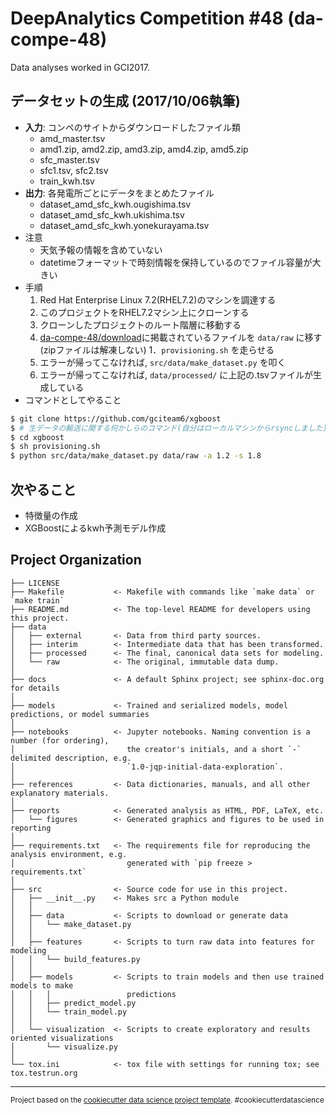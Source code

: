 DeepAnalytics Competition #48 (da-compe-48)
==============================

Data analyses worked in GCI2017.

## データセットの生成 (2017/10/06執筆)
+ __入力__: コンペのサイトからダウンロードしたファイル類
    - amd_master.tsv
    - amd1.zip, amd2.zip, amd3.zip, amd4.zip, amd5.zip
    - sfc_master.tsv
    - sfc1.tsv, sfc2.tsv
    - train_kwh.tsv
+ __出力__: 各発電所ごとにデータをまとめたファイル
    - dataset_amd_sfc_kwh.ougishima.tsv
    - dataset_amd_sfc_kwh.ukishima.tsv
    - dataset_amd_sfc_kwh.yonekurayama.tsv
+ 注意
    - 天気予報の情報を含めていない
    - datetimeフォーマットで時刻情報を保持しているのでファイル容量が大きい
+ 手順
    1. Red Hat Enterprise Linux 7.2(RHEL7.2)のマシンを調達する
    1. このプロジェクトをRHEL7.2マシン上にクローンする
    1. クローンしたプロジェクトのルート階層に移動する
    1. [da-compe-48/download](https://deepanalytics.jp/compe/48/download)に掲載されているファイルを `data/raw` に移す(zipファイルは解凍しない)
    1．`provisioning.sh` を走らせる
    1. エラーが帰ってこなければ, `src/data/make_dataset.py` を叩く
    1. エラーが帰ってこなければ, `data/processed/` に上記の.tsvファイルが生成している
+ コマンドとしてやること
```bash
$ git clone https://github.com/gciteam6/xgboost
$ # 生データの輸送に関する何かしらのコマンド(自分はローカルマシンからrsyncしました)
$ cd xgboost
$ sh provisioning.sh
$ python src/data/make_dataset.py data/raw -a 1.2 -s 1.8
```

## 次やること
+ 特徴量の作成
+ XGBoostによるkwh予測モデル作成


Project Organization
------------

    ├── LICENSE
    ├── Makefile           <- Makefile with commands like `make data` or `make train`
    ├── README.md          <- The top-level README for developers using this project.
    ├── data
    │   ├── external       <- Data from third party sources.
    │   ├── interim        <- Intermediate data that has been transformed.
    │   ├── processed      <- The final, canonical data sets for modeling.
    │   └── raw            <- The original, immutable data dump.
    │
    ├── docs               <- A default Sphinx project; see sphinx-doc.org for details
    │
    ├── models             <- Trained and serialized models, model predictions, or model summaries
    │
    ├── notebooks          <- Jupyter notebooks. Naming convention is a number (for ordering),
    │                         the creator's initials, and a short `-` delimited description, e.g.
    │                         `1.0-jqp-initial-data-exploration`.
    │
    ├── references         <- Data dictionaries, manuals, and all other explanatory materials.
    │
    ├── reports            <- Generated analysis as HTML, PDF, LaTeX, etc.
    │   └── figures        <- Generated graphics and figures to be used in reporting
    │
    ├── requirements.txt   <- The requirements file for reproducing the analysis environment, e.g.
    │                         generated with `pip freeze > requirements.txt`
    │
    ├── src                <- Source code for use in this project.
    │   ├── __init__.py    <- Makes src a Python module
    │   │
    │   ├── data           <- Scripts to download or generate data
    │   │   └── make_dataset.py
    │   │
    │   ├── features       <- Scripts to turn raw data into features for modeling
    │   │   └── build_features.py
    │   │
    │   ├── models         <- Scripts to train models and then use trained models to make
    │   │   │                 predictions
    │   │   ├── predict_model.py
    │   │   └── train_model.py
    │   │
    │   └── visualization  <- Scripts to create exploratory and results oriented visualizations
    │       └── visualize.py
    │
    └── tox.ini            <- tox file with settings for running tox; see tox.testrun.org


--------

<p><small>Project based on the <a target="_blank" href="https://drivendata.github.io/cookiecutter-data-science/">cookiecutter data science project template</a>. #cookiecutterdatascience</small></p>
